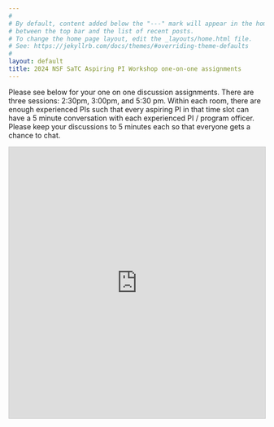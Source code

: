 ```yaml
---
#
# By default, content added below the "---" mark will appear in the home page
# between the top bar and the list of recent posts.
# To change the home page layout, edit the _layouts/home.html file.
# See: https://jekyllrb.com/docs/themes/#overriding-theme-defaults
#
layout: default
title: 2024 NSF SaTC Aspiring PI Workshop one-on-one assignments
---
```


Please see below for your one on one discussion assignments. There are three sessions: 2:30pm, 3:00pm, and 5:30 pm.  Within each room, there are enough experienced PIs such that every aspiring PI in that time slot can have a 5 minute conversation with each experienced PI / program officer. Please keep your discussions to 5 minutes each so that everyone gets a chance to chat.

<iframe class="airtable-embed" src="https://airtable.com/embed/appjQ1CHz23r3BpGr/shrvM5MJiCi87kiNI?backgroundColor=red" frameborder="0" onmousewheel="" width="100%" height="533" style="background: transparent; border: 1px solid #ccc;"></iframe>